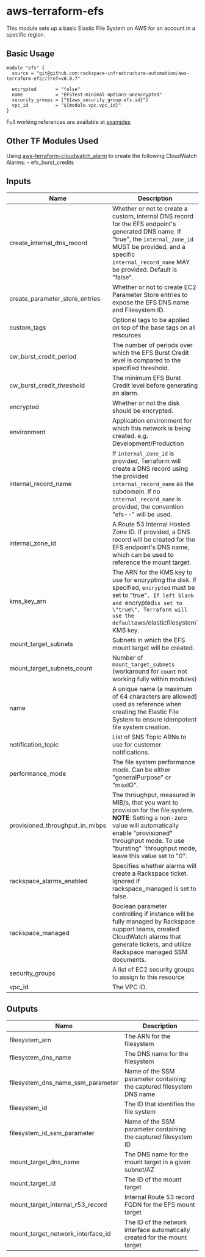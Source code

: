 # aws-terraform-efs

This module sets up a basic Elastic File System on AWS for an account in a specific region.

## Basic Usage

```HCL
module "efs" {
  source = "git@github.com:rackspace-infrastructure-automation/aws-terraform-efs//?ref=v0.0.7"

  encrypted       = "false"
  name            = "EFSTest-minimal-options-unencrypted"
  security_groups = ["${aws_security_group.efs.id}"]
  vpc_id          = "${module.vpc.vpc_id}"
}
```

Full working references are available at [examples](examples)
## Other TF Modules Used
Using [aws-terraform-cloudwatch_alarm](https://github.com/rackspace-infrastructure-automation/aws-terraform-cloudwatch_alarm) to create the following CloudWatch Alarms:
	- efs_burst_credits

## Inputs

| Name | Description | Type | Default | Required |
|------|-------------|:----:|:-----:|:-----:|
| create\_internal\_dns\_record | Whether or not to create a custom, internal DNS record for the EFS endpoint's generated DNS name. If \"true\", the `internal_zone_id` MUST be provided, and a specific `internal_record_name` MAY be provided. Default is \"false\". | string | `"false"` | no |
| create\_parameter\_store\_entries | Whether or not to create EC2 Parameter Store entries to expose the EFS DNS name and Filesystem ID. | string | `"true"` | no |
| custom\_tags | Optional tags to be applied on top of the base tags on all resources | map | `<map>` | no |
| cw\_burst\_credit\_period | The number of periods over which the EFS Burst Credit level is compared to the specified threshold. | string | `"12"` | no |
| cw\_burst\_credit\_threshold | The minimum EFS Burst Credit level before generating an alarm. | string | `"1000000000000"` | no |
| encrypted | Whether or not the disk should be encrypted. | string | `"true"` | no |
| environment | Application environment for which this network is being created. e.g. Development/Production | string | `"Development"` | no |
| internal\_record\_name | If `internal_zone_id` is provided, Terraform will create a DNS record using the provided `internal_record_name` as the subdomain. If no `internal_record_name` is provided, the convention \"efs-<name>-<environment>\" will be used. | string | `""` | no |
| internal\_zone\_id | A Route 53 Internal Hosted Zone ID. If provided, a DNS record will be created for the EFS endpoint's DNS name, which can be used to reference the mount target. | string | `""` | no |
| kms\_key\_arn | The ARN for the KMS key to use for encrypting the disk. If specified, `encrypted` must be set to \"true\"`. If left blank and `encrypted` is set to \"true\", Terraform will use the default `aws/elasticfilesystem` KMS key. | string | `""` | no |
| mount\_target\_subnets | Subnets in which the EFS mount target will be created. | list | `<list>` | no |
| mount\_target\_subnets\_count | Number of `mount_target_subnets` (workaround for `count` not working fully within modules) | string | `"0"` | no |
| name | A unique name (a maximum of 64 characters are allowed) used as reference when creating the Elastic File System to ensure idempotent file system creation. | string | n/a | yes |
| notification\_topic | List of SNS Topic ARNs to use for customer notifications. | list | `<list>` | no |
| performance\_mode | The file system performance mode. Can be either "generalPurpose" or "maxIO". | string | `"generalPurpose"` | no |
| provisioned\_throughput\_in\_mibps | The throughput, measured in MiB/s, that you want to provision for the file system. **NOTE**: Setting a non-zero value will automatically enable \"provisioned\" throughput mode. To use \"bursting\" `throughput mode, leave this value set to \"0\". | string | `"0"` | no |
| rackspace\_alarms\_enabled | Specifies whether alarms will create a Rackspace ticket.  Ignored if rackspace_managed is set to false. | string | `"false"` | no |
| rackspace\_managed | Boolean parameter controlling if instance will be fully managed by Rackspace support teams, created CloudWatch alarms that generate tickets, and utilize Rackspace managed SSM documents. | string | `"true"` | no |
| security\_groups | A list of EC2 security groups to assign to this resource | list | n/a | yes |
| vpc\_id | The VPC ID. | string | n/a | yes |

## Outputs

| Name | Description |
|------|-------------|
| filesystem\_arn | The ARN for the filesystem |
| filesystem\_dns\_name | The DNS name for the filesystem |
| filesystem\_dns\_name\_ssm\_parameter | Name of the SSM parameter containing the captured filesystem DNS name |
| filesystem\_id | The ID that identifies the file system |
| filesystem\_id\_ssm\_parameter | Name of the SSM parameter containing the captured filesystem ID |
| mount\_target\_dns\_name | The DNS name for the mount target in a given subnet/AZ |
| mount\_target\_id | The ID of the mount target |
| mount\_target\_internal\_r53\_record | Internal Route 53 record FQDN for the EFS mount target |
| mount\_target\_network\_interface\_id | The ID of the network interface automatically created for the mount target |

